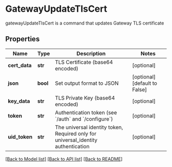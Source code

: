 # GatewayUpdateTlsCert

gatewayUpdateTlsCert is a command that updates Gateway TLS certificate
## Properties
Name | Type | Description | Notes
------------ | ------------- | ------------- | -------------
**cert_data** | **str** | TLS Certificate (base64 encoded) | [optional] 
**json** | **bool** | Set output format to JSON | [optional] [default to False]
**key_data** | **str** | TLS Private Key (base64 encoded) | [optional] 
**token** | **str** | Authentication token (see &#x60;/auth&#x60; and &#x60;/configure&#x60;) | [optional] 
**uid_token** | **str** | The universal identity token, Required only for universal_identity authentication | [optional] 

[[Back to Model list]](../README.md#documentation-for-models) [[Back to API list]](../README.md#documentation-for-api-endpoints) [[Back to README]](../README.md)


